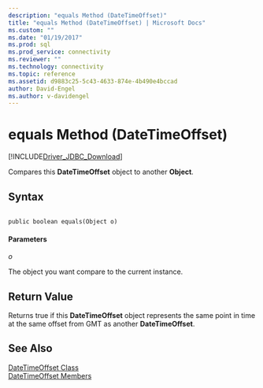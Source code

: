 ```yaml
---
description: "equals Method (DateTimeOffset)"
title: "equals Method (DateTimeOffset) | Microsoft Docs"
ms.custom: ""
ms.date: "01/19/2017"
ms.prod: sql
ms.prod_service: connectivity
ms.reviewer: ""
ms.technology: connectivity
ms.topic: reference
ms.assetid: d9883c25-5c43-4633-874e-4b490e4bccad
author: David-Engel
ms.author: v-davidengel
---
```

# equals Method (DateTimeOffset)
[!INCLUDE[Driver_JDBC_Download](../../../includes/driver_jdbc_download.md)]

  Compares this **DateTimeOffset** object to another **Object**.  
  
## Syntax  
  
```  
  
public boolean equals(Object o)  
```  
  
#### Parameters  
 *o*  
  
 The object you want compare to the current instance.  
  
## Return Value  
 Returns true if this **DateTimeOffset** object represents the same point in time at the same offset from GMT as another **DateTimeOffset**.  
  
## See Also  
 [DateTimeOffset Class](../../../connect/jdbc/reference/datetimeoffset-class.md)   
 [DateTimeOffset Members](../../../connect/jdbc/reference/datetimeoffset-members.md)  
  
  
